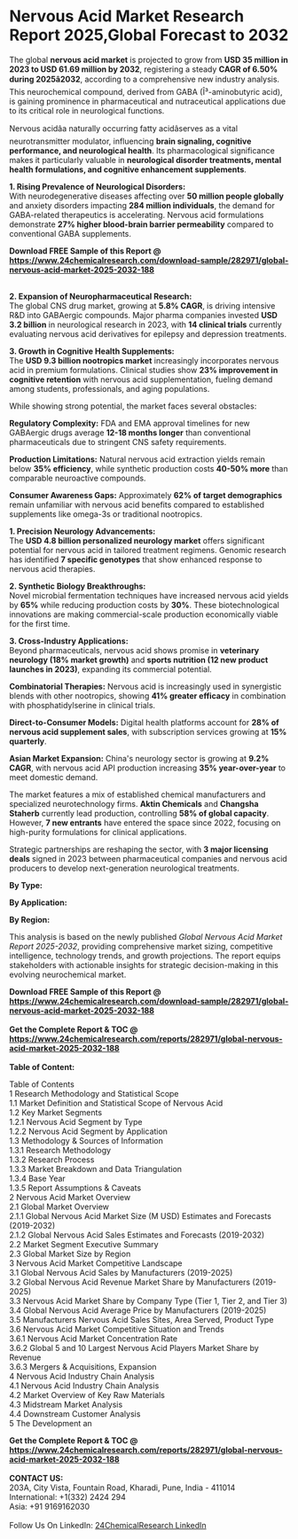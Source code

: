 <h1>Nervous Acid Market Research Report 2025,Global Forecast to 2032</h1><p>The global <strong>nervous acid market</strong> is projected to grow from <strong>USD 35 million in 2023 to USD 61.69 million by 2032</strong>, registering a steady <strong>CAGR of 6.50% during 2025â2032</strong>, according to a comprehensive new industry analysis. This neurochemical compound, derived from GABA (Î³-aminobutyric acid), is gaining prominence in pharmaceutical and nutraceutical applications due to its critical role in neurological functions.</p><p>Nervous acidâa naturally occurring fatty acidâserves as a vital neurotransmitter modulator, influencing <strong>brain signaling, cognitive performance, and neurological health</strong>. Its pharmacological significance makes it particularly valuable in <strong>neurological disorder treatments, mental health formulations, and cognitive enhancement supplements</strong>.</p><p><strong>1. Rising Prevalence of Neurological Disorders:</strong><br>
With neurodegenerative diseases affecting over <strong>50 million people globally</strong> and anxiety disorders impacting <strong>284 million individuals</strong>, the demand for GABA-related therapeutics is accelerating. Nervous acid formulations demonstrate <strong>27% higher blood-brain barrier permeability</strong> compared to conventional GABA supplements.</p><div><b>Download FREE Sample of this Report @ 
            <a href="https://www.24chemicalresearch.com/download-sample/282971/global-nervous-acid-market-2025-2032-188">
            https://www.24chemicalresearch.com/download-sample/282971/global-nervous-acid-market-2025-2032-188</a></b></div><br><p><strong>2. Expansion of Neuropharmaceutical Research:</strong><br>
The global CNS drug market, growing at <strong>5.8% CAGR</strong>, is driving intensive R&amp;D into GABAergic compounds. Major pharma companies invested <strong>USD 3.2 billion</strong> in neurological research in 2023, with <strong>14 clinical trials</strong> currently evaluating nervous acid derivatives for epilepsy and depression treatments.</p><p><strong>3. Growth in Cognitive Health Supplements:</strong><br>
The <strong>USD 9.3 billion nootropics market</strong> increasingly incorporates nervous acid in premium formulations. Clinical studies show <strong>23% improvement in cognitive retention</strong> with nervous acid supplementation, fueling demand among students, professionals, and aging populations.</p><p>While showing strong potential, the market faces several obstacles:</p><p><strong>Regulatory Complexity:</strong> FDA and EMA approval timelines for new GABAergic drugs average <strong>12-18 months longer</strong> than conventional pharmaceuticals due to stringent CNS safety requirements.</p><p><strong>Production Limitations:</strong> Natural nervous acid extraction yields remain below <strong>35% efficiency</strong>, while synthetic production costs <strong>40-50% more</strong> than comparable neuroactive compounds.</p><p><strong>Consumer Awareness Gaps:</strong> Approximately <strong>62% of target demographics</strong> remain unfamiliar with nervous acid benefits compared to established supplements like omega-3s or traditional nootropics.</p><p><strong>1. Precision Neurology Advancements:</strong><br>
The <strong>USD 4.8 billion personalized neurology market</strong> offers significant potential for nervous acid in tailored treatment regimens. Genomic research has identified <strong>7 specific genotypes</strong> that show enhanced response to nervous acid therapies.</p><p><strong>2. Synthetic Biology Breakthroughs:</strong><br>
Novel microbial fermentation techniques have increased nervous acid yields by <strong>65%</strong> while reducing production costs by <strong>30%</strong>. These biotechnological innovations are making commercial-scale production economically viable for the first time.</p><p><strong>3. Cross-Industry Applications:</strong><br>
Beyond pharmaceuticals, nervous acid shows promise in <strong>veterinary neurology (18% market growth)</strong> and <strong>sports nutrition (12 new product launches in 2023)</strong>, expanding its commercial potential.</p><p><strong>Combinatorial Therapies:</strong> Nervous acid is increasingly used in synergistic blends with other nootropics, showing <strong>41% greater efficacy</strong> in combination with phosphatidylserine in clinical trials.</p><p><strong>Direct-to-Consumer Models:</strong> Digital health platforms account for <strong>28% of nervous acid supplement sales</strong>, with subscription services growing at <strong>15% quarterly</strong>.</p><p><strong>Asian Market Expansion:</strong> China's neurology sector is growing at <strong>9.2% CAGR</strong>, with nervous acid API production increasing <strong>35% year-over-year</strong> to meet domestic demand.</p><p>The market features a mix of established chemical manufacturers and specialized neurotechnology firms. <strong>Aktin Chemicals</strong> and <strong>Changsha Staherb</strong> currently lead production, controlling <strong>58% of global capacity</strong>. However, <strong>7 new entrants</strong> have entered the space since 2022, focusing on high-purity formulations for clinical applications.</p><p>Strategic partnerships are reshaping the sector, with <strong>3 major licensing deals</strong> signed in 2023 between pharmaceutical companies and nervous acid producers to develop next-generation neurological treatments.</p><p><strong>By Type:</strong></p><p><strong>By Application:</strong></p><p><strong>By Region:</strong></p><p>This analysis is based on the newly published <em>Global Nervous Acid Market Report 2025-2032</em>, providing comprehensive market sizing, competitive intelligence, technology trends, and growth projections. The report equips stakeholders with actionable insights for strategic decision-making in this evolving neurochemical market.</p><div><b>Download FREE Sample of this Report @ 
            <a href="https://www.24chemicalresearch.com/download-sample/282971/global-nervous-acid-market-2025-2032-188">
            https://www.24chemicalresearch.com/download-sample/282971/global-nervous-acid-market-2025-2032-188</a></b></div><br><div><b>Get the Complete Report & TOC @ 
            <a href="https://www.24chemicalresearch.com/reports/282971/global-nervous-acid-market-2025-2032-188">
            https://www.24chemicalresearch.com/reports/282971/global-nervous-acid-market-2025-2032-188</a></b></div><br>
            <b>Table of Content:</b><p>Table of Contents<br />
1 Research Methodology and Statistical Scope<br />
1.1 Market Definition and Statistical Scope of Nervous Acid<br />
1.2 Key Market Segments<br />
1.2.1 Nervous Acid Segment by Type<br />
1.2.2 Nervous Acid Segment by Application<br />
1.3 Methodology & Sources of Information<br />
1.3.1 Research Methodology<br />
1.3.2 Research Process<br />
1.3.3 Market Breakdown and Data Triangulation<br />
1.3.4 Base Year<br />
1.3.5 Report Assumptions & Caveats<br />
2 Nervous Acid Market Overview<br />
2.1 Global Market Overview<br />
2.1.1 Global Nervous Acid Market Size (M USD) Estimates and Forecasts (2019-2032)<br />
2.1.2 Global Nervous Acid Sales Estimates and Forecasts (2019-2032)<br />
2.2 Market Segment Executive Summary<br />
2.3 Global Market Size by Region<br />
3 Nervous Acid Market Competitive Landscape<br />
3.1 Global Nervous Acid Sales by Manufacturers (2019-2025)<br />
3.2 Global Nervous Acid Revenue Market Share by Manufacturers (2019-2025)<br />
3.3 Nervous Acid Market Share by Company Type (Tier 1, Tier 2, and Tier 3)<br />
3.4 Global Nervous Acid Average Price by Manufacturers (2019-2025)<br />
3.5 Manufacturers Nervous Acid Sales Sites, Area Served, Product Type<br />
3.6 Nervous Acid Market Competitive Situation and Trends<br />
3.6.1 Nervous Acid Market Concentration Rate<br />
3.6.2 Global 5 and 10 Largest Nervous Acid Players Market Share by Revenue<br />
3.6.3 Mergers & Acquisitions, Expansion<br />
4 Nervous Acid Industry Chain Analysis<br />
4.1 Nervous Acid Industry Chain Analysis<br />
4.2 Market Overview of Key Raw Materials<br />
4.3 Midstream Market Analysis<br />
4.4 Downstream Customer Analysis<br />
5 The Development an</p><div><b>Get the Complete Report & TOC @ 
            <a href="https://www.24chemicalresearch.com/reports/282971/global-nervous-acid-market-2025-2032-188">
            https://www.24chemicalresearch.com/reports/282971/global-nervous-acid-market-2025-2032-188</a></b></div><br><b>CONTACT US:</b><br>
            203A, City Vista, Fountain Road, Kharadi, Pune, India - 411014<br>
            International: +1(332) 2424 294<br>
            Asia: +91 9169162030 <br><br>
            Follow Us On LinkedIn: <a href="https://www.linkedin.com/company/24chemicalresearch/">24ChemicalResearch LinkedIn</a>